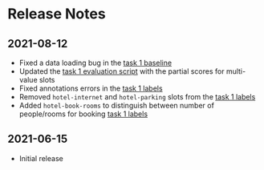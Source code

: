 # Release Notes

## 2021-08-12

* Fixed a data loading bug in the [task 1 baseline](task1/baseline/data_processors.py)
* Updated the [task 1 evaluation script](task1/scripts/scores.py) with the partial scores for multi-value slots
* Fixed annotations errors in the [task 1 labels](task1/data/val/labels.json)
* Removed `hotel-internet` and `hotel-parking` slots from the [task 1 labels](task1/data/val/labels.json)
* Added `hotel-book-rooms` to distinguish between number of people/rooms for booking [task 1 labels](task1/data/val/labels.json)

## 2021-06-15

* Initial release
